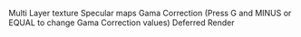 Multi Layer texture
Specular maps
Gama Correction (Press G and MINUS or EQUAL to change Gama Correction values)
Deferred Render